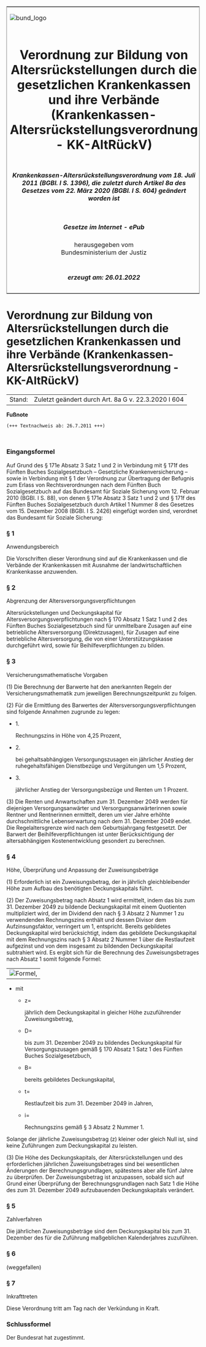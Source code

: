 <span id="DECKBLATT.html"></span>

<table border="0" frame="border" width="100%">

<tr valign="top">

<td align="left">

![bund\_logo](BfJ_2021_Web_de_de.gif)

</td>

<td align="right">

 

</td>

</tr>

<tr align="center" valign="middle">

<td colspan="2">

# Verordnung zur Bildung von Altersrückstellungen durch die gesetzlichen Krankenkassen und ihre Verbände (Krankenkassen-Altersrückstellungsverordnung - KK-AltRückV)

</td>

</tr>

<tr align="center" valign="middle">

<td colspan="2">

##### Krankenkassen-Altersrückstellungsverordnung vom 18. Juli 2011 (BGBl. I S. 1396), die zuletzt durch Artikel 8a des Gesetzes vom 22. März 2020 (BGBl. I S. 604) geändert worden ist

</td>

</tr>

<tr align="center" valign="middle">

<td colspan="2">

  
  

##### Gesetze im Internet - ePub  
  
herausgegeben vom  
Bundesministerium der Justiz

</td>

</tr>

<tr align="center" valign="bottom">

<td colspan="2">

  
  

##### erzeugt am: 26.01.2022

</td>

</tr>

</table>

<span id="BJNR139600011.html"></span>

# Verordnung zur Bildung von Altersrückstellungen durch die gesetzlichen Krankenkassen und ihre Verbände (Krankenkassen-Altersrückstellungsverordnung - KK-AltRückV)

<div>

<div class="jnhtml">

|        |                                                     |
| ------ | --------------------------------------------------- |
| Stand: | Zuletzt geändert durch Art. 8a G v. 22.3.2020 I 604 |

</div>

</div>

<div>

  
**Fußnote**

<div class="jnhtml">

<div>

<div class="jurAbsatz">

  

``` 
(+++ Textnachweis ab: 26.7.2011 +++)

 
```

</div>

</div>

</div>

</div>

<span id="BJNR139600011BJNE000101126.html"></span>

### Eingangsformel  

<div>

<div class="jnhtml">

<div>

<div class="jurAbsatz">

Auf Grund des § 171e Absatz 3 Satz 1 und 2 in Verbindung mit § 171f des
Fünften Buches Sozialgesetzbuch – Gesetzliche Krankenversicherung –
sowie in Verbindung mit § 1 der Verordnung zur Übertragung der Befugnis
zum Erlass von Rechtsverordnungen nach dem Fünften Buch Sozialgesetzbuch
auf das Bundesamt für Soziale Sicherung vom 12. Februar 2010 (BGBl. I S.
88), von denen § 171e Absatz 3 Satz 1 und 2 und § 171f des Fünften
Buches Sozialgesetzbuch durch Artikel 1 Nummer 8 des Gesetzes vom 15.
Dezember 2008 (BGBl. I S. 2426) eingefügt worden sind, verordnet das
Bundesamt für Soziale Sicherung:

</div>

</div>

</div>

</div>

<span id="BJNR139600011BJNE000201308.html"></span>

### § 1  
Anwendungsbereich

<div>

<div class="jnhtml">

<div>

<div class="jurAbsatz">

Die Vorschriften dieser Verordnung sind auf die Krankenkassen und die
Verbände der Krankenkassen mit Ausnahme der landwirtschaftlichen
Krankenkasse anzuwenden.

</div>

</div>

</div>

</div>

<span id="BJNR139600011BJNE000301126.html"></span>

### § 2  
Abgrenzung der Altersversorgungsverpflichtungen

<div>

<div class="jnhtml">

<div>

<div class="jurAbsatz">

Altersrückstellungen und Deckungskapital für
Altersversorgungsverpflichtungen nach § 170 Absatz 1 Satz 1 und 2 des
Fünften Buches Sozialgesetzbuch sind für unmittelbare Zusagen auf eine
betriebliche Altersversorgung (Direktzusagen), für Zusagen auf eine
betriebliche Altersversorgung, die von einer Unterstützungskasse
durchgeführt wird, sowie für Beihilfeverpflichtungen zu bilden.

</div>

</div>

</div>

</div>

<span id="BJNR139600011BJNE000400000.html"></span>

### § 3  
Versicherungsmathematische Vorgaben

<div>

<div class="jnhtml">

<div>

<div class="jurAbsatz">

(1) Die Berechnung der Barwerte hat den anerkannten Regeln der
Versicherungsmathematik zum jeweiligen Berechnungszeitpunkt zu folgen.

</div>

<div class="jurAbsatz">

(2) Für die Ermittlung des Barwertes der
Altersversorgungsverpflichtungen sind folgende Annahmen zugrunde zu
legen:

  - 1\.
    
    <div>
    
    Rechnungszins in Höhe von 4,25 Prozent,
    
    </div>

  - 2\.
    
    <div>
    
    bei gehaltsabhängigen Versorgungszusagen ein jährlicher Anstieg der
    ruhegehaltsfähigen Dienstbezüge und Vergütungen um 1,5 Prozent,
    
    </div>

  - 3\.
    
    <div>
    
    jährlicher Anstieg der Versorgungsbezüge und Renten um 1 Prozent.
    
    </div>

</div>

<div class="jurAbsatz">

(3) Die Renten und Anwartschaften zum 31. Dezember 2049 werden für
diejenigen Versorgungsanwärter und Versorgungsanwärterinnen sowie
Rentner und Rentnerinnen ermittelt, deren um vier Jahre erhöhte
durchschnittliche Lebenserwartung nach dem 31. Dezember 2049 endet. Die
Regelaltersgrenze wird nach dem Geburtsjahrgang festgesetzt. Der Barwert
der Beihilfeverpflichtungen ist unter Berücksichtigung der
altersabhängigen Kostenentwicklung gesondert zu berechnen.

</div>

</div>

</div>

</div>

<span id="BJNR139600011BJNE000501126.html"></span>

### § 4  
Höhe, Überprüfung und Anpassung der Zuweisungsbeträge

<div>

<div class="jnhtml">

<div>

<div class="jurAbsatz">

(1) Erforderlich ist ein Zuweisungsbetrag, der in jährlich
gleichbleibender Höhe zum Aufbau des benötigten Deckungskapitals führt.

</div>

<div class="jurAbsatz">

(2) Der Zuweisungsbetrag nach Absatz 1 wird ermittelt, indem das bis zum
31. Dezember 2049 zu bildende Deckungskapital mit einem Quotienten
multipliziert wird, der im Dividend den nach § 3 Absatz 2 Nummer 1 zu
verwendenden Rechnungszins enthält und dessen Divisor dem
Aufzinsungsfaktor, verringert um 1, entspricht. Bereits gebildetes
Deckungskapital wird berücksichtigt, indem das gebildete Deckungskapital
mit dem Rechnungszins nach § 3 Absatz 2 Nummer 1 über die Restlaufzeit
aufgezinst und von dem insgesamt zu bildenden Deckungskapital
subtrahiert wird. Es ergibt sich für die Berechnung des
Zuweisungsbetrages nach Absatz 1 somit folgende Formel:  

|                                          |
| :--------------------------------------: |
| ![Formel](bgbl1_2011_j1396-1_0010.jpeg), |

  

  - mit
    
    <div style="">
    
      - z= 
        
        <div style="">
        
        jährlich dem Deckungskapital in gleicher Höhe zuzuführender
        Zuweisungsbetrag,
        
        </div>
    
      - D= 
        
        <div style="">
        
        bis zum 31. Dezember 2049 zu bildendes Deckungskapital für
        Versorgungszusagen gemäß § 170 Absatz 1 Satz 1 des Fünften
        Buches Sozialgesetzbuch,
        
        </div>
    
      - B= 
        
        <div style="">
        
        bereits gebildetes Deckungskapital,
        
        </div>
    
      - t= 
        
        <div style="">
        
        Restlaufzeit bis zum 31. Dezember 2049 in Jahren,
        
        </div>
    
      - i= 
        
        <div style="">
        
        Rechnungszins gemäß § 3 Absatz 2 Nummer 1.
        
        </div>
    
    </div>

Solange der jährliche Zuweisungsbetrag (z) kleiner oder gleich Null ist,
sind keine Zuführungen zum Deckungskapital zu leisten.

</div>

<div class="jurAbsatz">

(3) Die Höhe des Deckungskapitals, der Altersrückstellungen und des
erforderlichen jährlichen Zuweisungsbetrages sind bei wesentlichen
Änderungen der Berechnungsgrundlagen, spätestens aber alle fünf Jahre
zu überprüfen. Der Zuweisungsbetrag ist anzupassen, sobald sich auf
Grund einer Überprüfung der Berechnungsgrundlagen nach Satz 1 die Höhe
des zum 31. Dezember 2049 aufzubauenden Deckungskapitals verändert.

</div>

</div>

</div>

</div>

<span id="BJNR139600011BJNE000600000.html"></span>

### § 5  
Zahlverfahren

<div>

<div class="jnhtml">

<div>

<div class="jurAbsatz">

Die jährlichen Zuweisungsbeträge sind dem Deckungskapital bis zum 31.
Dezember des für die Zuführung maßgeblichen Kalenderjahres zuzuführen.

</div>

</div>

</div>

</div>

<span id="BJNR139600011BJNE000701119.html"></span>

### § 6  
(weggefallen)

<div>

<div class="jnhtml">

<div>

</div>

</div>

</div>

<span id="BJNR139600011BJNE000800000.html"></span>

### § 7  
Inkrafttreten

<div>

<div class="jnhtml">

<div>

<div class="jurAbsatz">

Diese Verordnung tritt am Tag nach der Verkündung in Kraft.

</div>

</div>

</div>

</div>

<span id="BJNR139600011BJNE000900000.html"></span>

### Schlussformel  

<div>

<div class="jnhtml">

<div>

<div class="jurAbsatz">

Der Bundesrat hat zugestimmt.

</div>

</div>

</div>

</div>
